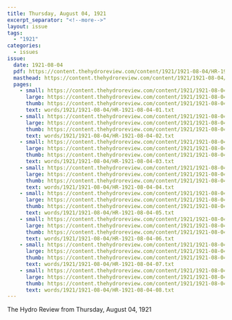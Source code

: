 ```yaml
---
title: Thursday, August 04, 1921
excerpt_separator: "<!--more-->"
layout: issue
tags:
  - "1921"
categories:
  - issues
issue:
  date: 1921-08-04
  pdf: https://content.thehydroreview.com/content/1921/1921-08-04/HR-1921-08-04.pdf
  masthead: https://content.thehydroreview.com/content/1921/1921-08-04/masthead/HR-1921-08-04.jpg
  pages:
    - small: https://content.thehydroreview.com/content/1921/1921-08-04/small/HR-1921-08-04-01.jpg
      large: https://content.thehydroreview.com/content/1921/1921-08-04/large/HR-1921-08-04-01.jpg
      thumb: https://content.thehydroreview.com/content/1921/1921-08-04/thumbnails/HR-1921-08-04-01.jpg
      text: words/1921/1921-08-04/HR-1921-08-04-01.txt
    - small: https://content.thehydroreview.com/content/1921/1921-08-04/small/HR-1921-08-04-02.jpg
      large: https://content.thehydroreview.com/content/1921/1921-08-04/large/HR-1921-08-04-02.jpg
      thumb: https://content.thehydroreview.com/content/1921/1921-08-04/thumbnails/HR-1921-08-04-02.jpg
      text: words/1921/1921-08-04/HR-1921-08-04-02.txt
    - small: https://content.thehydroreview.com/content/1921/1921-08-04/small/HR-1921-08-04-03.jpg
      large: https://content.thehydroreview.com/content/1921/1921-08-04/large/HR-1921-08-04-03.jpg
      thumb: https://content.thehydroreview.com/content/1921/1921-08-04/thumbnails/HR-1921-08-04-03.jpg
      text: words/1921/1921-08-04/HR-1921-08-04-03.txt
    - small: https://content.thehydroreview.com/content/1921/1921-08-04/small/HR-1921-08-04-04.jpg
      large: https://content.thehydroreview.com/content/1921/1921-08-04/large/HR-1921-08-04-04.jpg
      thumb: https://content.thehydroreview.com/content/1921/1921-08-04/thumbnails/HR-1921-08-04-04.jpg
      text: words/1921/1921-08-04/HR-1921-08-04-04.txt
    - small: https://content.thehydroreview.com/content/1921/1921-08-04/small/HR-1921-08-04-05.jpg
      large: https://content.thehydroreview.com/content/1921/1921-08-04/large/HR-1921-08-04-05.jpg
      thumb: https://content.thehydroreview.com/content/1921/1921-08-04/thumbnails/HR-1921-08-04-05.jpg
      text: words/1921/1921-08-04/HR-1921-08-04-05.txt
    - small: https://content.thehydroreview.com/content/1921/1921-08-04/small/HR-1921-08-04-06.jpg
      large: https://content.thehydroreview.com/content/1921/1921-08-04/large/HR-1921-08-04-06.jpg
      thumb: https://content.thehydroreview.com/content/1921/1921-08-04/thumbnails/HR-1921-08-04-06.jpg
      text: words/1921/1921-08-04/HR-1921-08-04-06.txt
    - small: https://content.thehydroreview.com/content/1921/1921-08-04/small/HR-1921-08-04-07.jpg
      large: https://content.thehydroreview.com/content/1921/1921-08-04/large/HR-1921-08-04-07.jpg
      thumb: https://content.thehydroreview.com/content/1921/1921-08-04/thumbnails/HR-1921-08-04-07.jpg
      text: words/1921/1921-08-04/HR-1921-08-04-07.txt
    - small: https://content.thehydroreview.com/content/1921/1921-08-04/small/HR-1921-08-04-08.jpg
      large: https://content.thehydroreview.com/content/1921/1921-08-04/large/HR-1921-08-04-08.jpg
      thumb: https://content.thehydroreview.com/content/1921/1921-08-04/thumbnails/HR-1921-08-04-08.jpg
      text: words/1921/1921-08-04/HR-1921-08-04-08.txt
---
```


The Hydro Review from Thursday, August 04, 1921

<!--more-->

